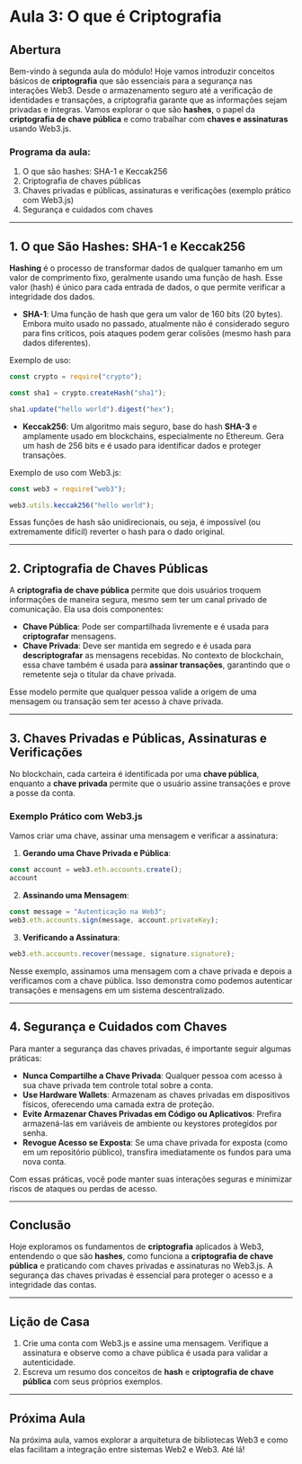 # Aula 3: O que é Criptografia

## Abertura

Bem-vindo à segunda aula do módulo! Hoje vamos introduzir conceitos básicos de **criptografia** que são essenciais para a segurança nas interações Web3. Desde o armazenamento seguro até a verificação de identidades e transações, a criptografia garante que as informações sejam privadas e íntegras. Vamos explorar o que são **hashes**, o papel da **criptografia de chave pública** e como trabalhar com **chaves e assinaturas** usando Web3.js.

### Programa da aula:

1. O que são hashes: SHA-1 e Keccak256
2. Criptografia de chaves públicas
3. Chaves privadas e públicas, assinaturas e verificações (exemplo prático com Web3.js)
4. Segurança e cuidados com chaves

---

## 1. O que São Hashes: SHA-1 e Keccak256

**Hashing** é o processo de transformar dados de qualquer tamanho em um valor de comprimento fixo, geralmente usando uma função de hash. Esse valor (hash) é único para cada entrada de dados, o que permite verificar a integridade dos dados.

- **SHA-1**: Uma função de hash que gera um valor de 160 bits (20 bytes). Embora muito usado no passado, atualmente não é considerado seguro para fins críticos, pois ataques podem gerar colisões (mesmo hash para dados diferentes).

Exemplo de uso:

```javascript
const crypto = require("crypto");

const sha1 = crypto.createHash("sha1");

sha1.update("hello world").digest("hex");
```

- **Keccak256**: Um algoritmo mais seguro, base do hash **SHA-3** e amplamente usado em blockchains, especialmente no Ethereum. Gera um hash de 256 bits e é usado para identificar dados e proteger transações.

Exemplo de uso com Web3.js:

```javascript
const web3 = require("web3");

web3.utils.keccak256("hello world");
```

Essas funções de hash são unidirecionais, ou seja, é impossível (ou extremamente difícil) reverter o hash para o dado original.

---

## 2. Criptografia de Chaves Públicas

A **criptografia de chave pública** permite que dois usuários troquem informações de maneira segura, mesmo sem ter um canal privado de comunicação. Ela usa dois componentes:

- **Chave Pública**: Pode ser compartilhada livremente e é usada para **criptografar** mensagens.
- **Chave Privada**: Deve ser mantida em segredo e é usada para **descriptografar** as mensagens recebidas. No contexto de blockchain, essa chave também é usada para **assinar transações**, garantindo que o remetente seja o titular da chave privada.

Esse modelo permite que qualquer pessoa valide a origem de uma mensagem ou transação sem ter acesso à chave privada.

---

## 3. Chaves Privadas e Públicas, Assinaturas e Verificações

No blockchain, cada carteira é identificada por uma **chave pública**, enquanto a **chave privada** permite que o usuário assine transações e prove a posse da conta.

### Exemplo Prático com Web3.js

Vamos criar uma chave, assinar uma mensagem e verificar a assinatura:

1. **Gerando uma Chave Privada e Pública**:

```javascript
const account = web3.eth.accounts.create();
account
```

2. **Assinando uma Mensagem**:

```javascript
const message = "Autenticação na Web3";
web3.eth.accounts.sign(message, account.privateKey);
```

3. **Verificando a Assinatura**:

```javascript
web3.eth.accounts.recover(message, signature.signature);
```

Nesse exemplo, assinamos uma mensagem com a chave privada e depois a verificamos com a chave pública. Isso demonstra como podemos autenticar transações e mensagens em um sistema descentralizado.

---

## 4. Segurança e Cuidados com Chaves

Para manter a segurança das chaves privadas, é importante seguir algumas práticas:

- **Nunca Compartilhe a Chave Privada**: Qualquer pessoa com acesso à sua chave privada tem controle total sobre a conta.
- **Use Hardware Wallets**: Armazenam as chaves privadas em dispositivos físicos, oferecendo uma camada extra de proteção.
- **Evite Armazenar Chaves Privadas em Código ou Aplicativos**: Prefira armazená-las em variáveis de ambiente ou keystores protegidos por senha.
- **Revogue Acesso se Exposta**: Se uma chave privada for exposta (como em um repositório público), transfira imediatamente os fundos para uma nova conta.

Com essas práticas, você pode manter suas interações seguras e minimizar riscos de ataques ou perdas de acesso.

---

## Conclusão

Hoje exploramos os fundamentos de **criptografia** aplicados à Web3, entendendo o que são **hashes**, como funciona a **criptografia de chave pública** e praticando com chaves privadas e assinaturas no Web3.js. A segurança das chaves privadas é essencial para proteger o acesso e a integridade das contas.

---

## Lição de Casa

1. Crie uma conta com Web3.js e assine uma mensagem. Verifique a assinatura e observe como a chave pública é usada para validar a autenticidade.
2. Escreva um resumo dos conceitos de **hash** e **criptografia de chave pública** com seus próprios exemplos.

---

## Próxima Aula

Na próxima aula, vamos explorar a arquitetura de bibliotecas Web3 e como elas facilitam a integração entre sistemas Web2 e Web3. Até lá!
